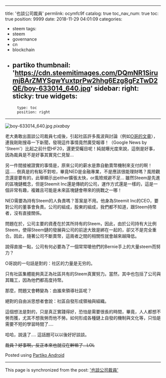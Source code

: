 
---
title: '也談公司裁員'
permlink: ocymfc9f
catalog: true
toc_nav_num: true
toc: true
position: 9999
date: 2018-11-29 04:01:09
categories:
- steem
tags:
- steem
- governance
- cn
- blockchain
- partiko
thumbnail: 'https://cdn.steemitimages.com/DQmNR1SirumjBArZMYSgwYuxtprPw2hhg6Ezg8gFzTwD2QE/boy-633014_640.jpg'
sidebar:
    right:
        sticky: true
widgets:
    -
        type: toc
        position: right
---


![boy-633014_640.jpg](https://cdn.steemitimages.com/DQmNR1SirumjBArZMYSgwYuxtprPw2hhg6Ezg8gFzTwD2QE/boy-633014_640.jpg)
*pixabay*


老大勇敢出面談公司裁員七成後，引起社區許多風波與討論（例如[O哥的文章](https://steemit.com/steem/@oflyhigh/steemit-70)），連我剛剛搜尋一下新聞，發現這件事情竟然廣受報導！（Google News by 'Steem'）比起之前什麼HF20，還更受矚目呢！純就曝光度來說，這倒是好事，因為裁員是不是好事其實見仁見智...

另一件間接被證實的事情是，原來公司的薪水是靠自動賣幣機制來支付的啊！這..... 倒真是的有點不對啦，畢竟NED是金融專業，不是應該很能理財嗎？風險觀念還是要有的，此舉顯示出either擴張太快，or風險規避不足... 雖然Steem是先進的區塊鏈概念，但是Steemit Inc還是傳統的公司，運作方式還是一樣的，這是一個非常有趣，複雜且可能是未來區塊鏈會帶來的挑戰之一哪！

NED需要為持有Steem的人負責嗎？答案是不用。他身為Steemit Inc的CEO，要對公司的董事會負責。公司的組成，股東的組成，我們都不知道，跟Steem持幣者，沒有直接關係。

問題在於，公司主要的資產在於其所持有的Steem，因此，由於公司持有大比例Steem，使得Steem鏈的發展與公司的前途大致是綁在一起的，卻又不是完全重合。因此，隨著公司不斷賣幣，這兩者之間的相關性就會越來越降低。

說得直接一點，公司有何必要為了一個常常嗆他們的Bernie手上的大量steem而努力？

O哥說的一句話是對的：社区的力量是无穷的。

只有社區集體能夠真正為社區共有的Steem真實努力。當然，其中也包括了公司與其職工，因為他們都高度持幣。

那麼，問題又會轉變為：由誰來領導社區呢？

絕對的自由派思想者會說：社區自發形成領袖與組織。

這個想法是對的，只是真正實踐得好，恐怕是需要很長的時間，畢竟，人人都想不勞而獲，尤其不想我勞而他不勞。如何形成各種鏈上自發的機制與文化等，只怕是需要不短的學習時間了....

哈哈，說遠了.... 這話題可以以後好好談談。

<del>裁員？好事啊，反正本來也就沒在幹嘛了...LOL</del>


Posted using [Partiko Android](https://steemit.com/@partiko-android)

- - -

This page is synchronized from the post: ['也談公司裁員'](https://steemit.com/@deanliu/ocymfc9f)
